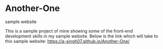 # Another-One
sample website

This is a sample project of mine showing some of the front-end development skills in my sample website.
Below is the link which will take to this sample website: 
    https://a-singh07.github.io/Another-One/
